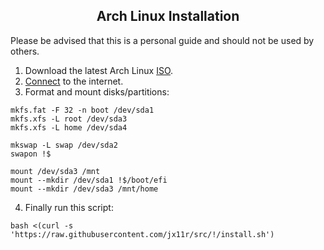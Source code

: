 <div align="center">
  <h2>Arch Linux Installation</h2>
</div>

Please be advised that this is a personal guide and should not be used by others.

1. Download the latest Arch Linux [ISO](https://archlinux.org/download/).
2. [Connect](https://wiki.archlinux.org/title/Iwd#iwctl) to the internet.
3. Format and mount disks/partitions:
```shell
mkfs.fat -F 32 -n boot /dev/sda1
mkfs.xfs -L root /dev/sda3
mkfs.xfs -L home /dev/sda4

mkswap -L swap /dev/sda2
swapon !$

mount /dev/sda3 /mnt
mount --mkdir /dev/sda1 !$/boot/efi
mount --mkdir /dev/sda3 /mnt/home
```
4. Finally run this script:
```shell
bash <(curl -s 'https://raw.githubusercontent.com/jx11r/src/!/install.sh')
```

